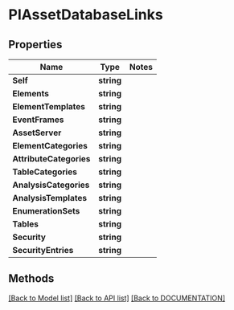 # PIAssetDatabaseLinks

## Properties
Name | Type | Notes
------------ | ------------- | -------------
**Self** | **string**
**Elements** | **string**
**ElementTemplates** | **string**
**EventFrames** | **string**
**AssetServer** | **string**
**ElementCategories** | **string**
**AttributeCategories** | **string**
**TableCategories** | **string**
**AnalysisCategories** | **string**
**AnalysisTemplates** | **string**
**EnumerationSets** | **string**
**Tables** | **string**
**Security** | **string**
**SecurityEntries** | **string**

## Methods
[[Back to Model list]](../../DOCUMENTATION.md#documentation-for-models) [[Back to API list]](../../DOCUMENTATION.md#documentation-for-api-endpoints) [[Back to DOCUMENTATION]](../../DOCUMENTATION.md)
